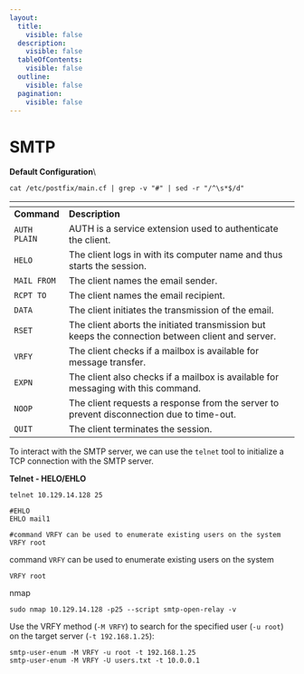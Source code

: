 ```yaml
---
layout:
  title:
    visible: false
  description:
    visible: false
  tableOfContents:
    visible: false
  outline:
    visible: false
  pagination:
    visible: false
---
```


# SMTP

**Default Configuration**\


```
cat /etc/postfix/main.cf | grep -v "#" | sed -r "/^\s*$/d"
```

<table data-header-hidden data-full-width="true"><thead><tr><th></th><th></th></tr></thead><tbody><tr><td><strong>Command</strong></td><td><strong>Description</strong></td></tr><tr><td><code>AUTH PLAIN</code></td><td>AUTH is a service extension used to authenticate the client.</td></tr><tr><td><code>HELO</code></td><td>The client logs in with its computer name and thus starts the session.</td></tr><tr><td><code>MAIL FROM</code></td><td>The client names the email sender.</td></tr><tr><td><code>RCPT TO</code></td><td>The client names the email recipient.</td></tr><tr><td><code>DATA</code></td><td>The client initiates the transmission of the email.</td></tr><tr><td><code>RSET</code></td><td>The client aborts the initiated transmission but keeps the connection between client and server.</td></tr><tr><td><code>VRFY</code></td><td>The client checks if a mailbox is available for message transfer.</td></tr><tr><td><code>EXPN</code></td><td>The client also checks if a mailbox is available for messaging with this command.</td></tr><tr><td><code>NOOP</code></td><td>The client requests a response from the server to prevent disconnection due to time-out.</td></tr><tr><td><code>QUIT</code></td><td>The client terminates the session.</td></tr></tbody></table>

To interact with the SMTP server, we can use the `telnet` tool to initialize a TCP connection with the SMTP server.

**Telnet - HELO/EHLO**

```
telnet 10.129.14.128 25

#EHLO
EHLO mail1

#command VRFY can be used to enumerate existing users on the system
VRFY root
```

command `VRFY` can be used to enumerate existing users on the system

```
VRFY root
```

nmap

```
sudo nmap 10.129.14.128 -p25 --script smtp-open-relay -v
```

Use the VRFY method (`-M VRFY`) to search for the specified user (`-u root`) on the target server (`-t 192.168.1.25`):

```
smtp-user-enum -M VRFY -u root -t 192.168.1.25
smtp-user-enum -M VRFY -U users.txt -t 10.0.0.1
```
